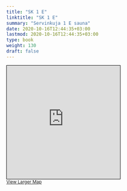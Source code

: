 ```yaml
---
title: "SK 1 E"
linktitle: "SK 1 E"
summary: "Servinkuja 1 E sauna"
date: 2020-10-16T12:44:35+03:00
lastmod: 2020-10-16T12:44:35+03:00
type: book
weight: 130
draft: false
---
```


<iframe width="300" height="300" frameborder="0" scrolling="no" marginheight="0" marginwidth="0" src="https://www.openstreetmap.org/export/embed.html?bbox=24.832958579063416%2C60.189428030938906%2C24.83743786811829%2C60.19063741831647&amp;layer=mapnik&amp;marker=60.19003273019713%2C24.83519822359085" style="border: 1px solid black"></iframe><br/><small><a href="https://www.openstreetmap.org/?mlat=60.19003&amp;mlon=24.83520#map=19/60.19003/24.83520&amp;layers=N">View Larger Map</a></small>
